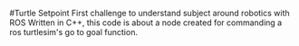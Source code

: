#Turtle Setpoint
First challenge to understand subject around robotics with ROS
Written in C++, this code is about a node created for commanding a ros turtlesim's go to goal function.
